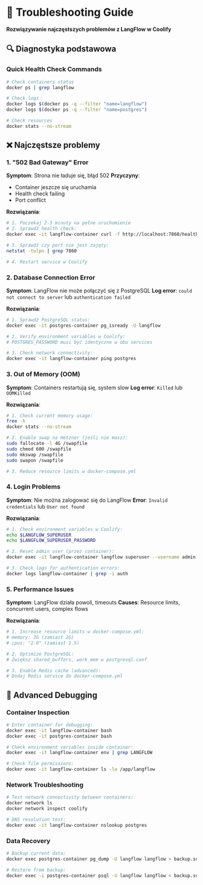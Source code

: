 # 🚨 Troubleshooting Guide

**Rozwiązywanie najczęstszych problemów z LangFlow w Coolify**

## 🔍 **Diagnostyka podstawowa**

### **Quick Health Check Commands**
```bash
# Check containers status
docker ps | grep langflow

# Check logs
docker logs $(docker ps -q --filter "name=langflow")
docker logs $(docker ps -q --filter "name=postgres")

# Check resources
docker stats --no-stream
```

## ❌ **Najczęstsze problemy**

### **1. "502 Bad Gateway" Error**

**Symptom**: Strona nie ładuje się, błąd 502
**Przyczyny**:
- Container jeszcze się uruchamia
- Health check failing  
- Port conflict

**Rozwiązania**:
```bash
# 1. Poczekaj 2-3 minuty na pełne uruchomienie
# 2. Sprawdź health check:
docker exec -it langflow-container curl -f http://localhost:7860/health

# 3. Sprawdź czy port nie jest zajęty:
netstat -tulpn | grep 7860

# 4. Restart service w Coolify
```
### **2. Database Connection Error**

**Symptom**: LangFlow nie może połączyć się z PostgreSQL
**Log error**: `could not connect to server` lub `authentication failed`

**Rozwiązania**:
```bash
# 1. Sprawdź PostgreSQL status:
docker exec -it postgres-container pg_isready -U langflow

# 2. Verify environment variables w Coolify:
# POSTGRES_PASSWORD musi być identyczne w obu services

# 3. Check network connectivity:
docker exec -it langflow-container ping postgres
```

### **3. Out of Memory (OOM)**

**Symptom**: Containers restartują się, system slow
**Log error**: `Killed` lub `OOMKilled`

**Rozwiązania**:
```bash
# 1. Check current memory usage:
free -h
docker stats --no-stream

# 2. Enable swap na Hetzner (jeśli nie masz):
sudo fallocate -l 4G /swapfile
sudo chmod 600 /swapfile
sudo mkswap /swapfile
sudo swapon /swapfile

# 3. Reduce resource limits w docker-compose.yml
```

### **4. Login Problems**

**Symptom**: Nie można zalogować się do LangFlow
**Error**: `Invalid credentials` lub `User not found`

**Rozwiązania**:
```bash
# 1. Check environment variables w Coolify:
echo $LANGFLOW_SUPERUSER
echo $LANGFLOW_SUPERUSER_PASSWORD

# 2. Reset admin user (przez container):
docker exec -it langflow-container langflow superuser --username admin --password newpassword

# 3. Check logs for authentication errors:
docker logs langflow-container | grep -i auth
```
### **5. Performance Issues**

**Symptom**: LangFlow działa powoli, timeouts
**Causes**: Resource limits, concurrent users, complex flows

**Rozwiązania**:
```bash
# 1. Increase resource limits w docker-compose.yml:
# memory: 3G (zamiast 2G)
# cpus: "2.0" (zamiast 1.5)

# 2. Optimize PostgreSQL:
# Zwiększ shared_buffers, work_mem w postgresql.conf

# 3. Enable Redis cache (advanced):
# Dodaj Redis service do docker-compose.yml
```

## 🔧 **Advanced Debugging**

### **Container Inspection**
```bash
# Enter container for debugging:
docker exec -it langflow-container bash
docker exec -it postgres-container bash

# Check environment variables inside container:
docker exec -it langflow-container env | grep LANGFLOW

# Check file permissions:
docker exec -it langflow-container ls -la /app/langflow
```

### **Network Troubleshooting**
```bash
# Test network connectivity between containers:
docker network ls
docker network inspect coolify

# DNS resolution test:
docker exec -it langflow-container nslookup postgres
```

### **Data Recovery**
```bash
# Backup current data:
docker exec postgres-container pg_dump -U langflow langflow > backup.sql

# Restore from backup:
docker exec -i postgres-container psql -U langflow langflow < backup.sql
```